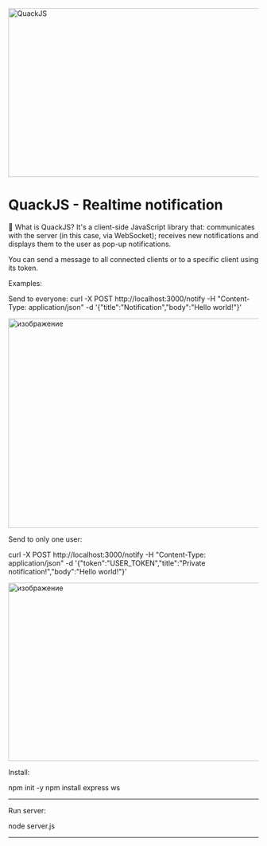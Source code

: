 <img width="1189" height="339" alt="QuackJS" src="https://github.com/user-attachments/assets/cff11e3e-4f18-4872-9970-9ed841be2d0f" />



# QuackJS - Realtime notification
🦆 What is QuackJS? It's a client-side JavaScript library that: communicates with the server (in this case, via WebSocket);
receives new notifications and displays them to the user as pop-up notifications.

You can send a message to all connected clients or to a specific client using its token.

Examples:

Send to everyone: curl -X POST http://localhost:3000/notify -H "Content-Type: application/json" -d '{"title":"Notification","body":"Hello world!"}'

<img width="1302" height="421" alt="изображение" src="https://github.com/user-attachments/assets/3aac100b-d027-49aa-98fe-5661967b242c" />


Send to only one user:

curl -X POST http://localhost:3000/notify -H "Content-Type: application/json" -d '{"token":"USER_TOKEN","title":"Private notification!","body":"Hello world!"}'

<img width="1402" height="358" alt="изображение" src="https://github.com/user-attachments/assets/66dc715c-5883-4fd8-b1cd-a1b32681b1a3" />



Install:

npm init -y
npm install express ws
_______________________

Run server:

node server.js
_______________________

